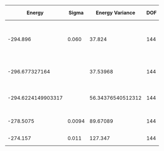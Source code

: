| Energy             | Sigma  | Energy Variance   | DOF | Einf | Method                       | Data Repository                                              |
|--------------------|--------|-------------------|-----|------|------------------------------|--------------------------------------------------------------|
| -294.896           | 0.060  | 37.824            | 144 | 0    | 2D Gated RNN                 | [Link to paper at ML for Physical Sciences 2021](https://ml4physicalsciences.github.io/2021/files/NeurIPS_ML4PS_2021_92.pdf) |
| -296.677327164        |        |   37.53968                | 144 | 0    | DMRG (Bond dimension = 3000) | ITensor                                                      |
| -294.6224149903317 |        | 56.34376540512312 | 144 | 0    | DMRG (bond dimension = 1024) |                                                              |
| -278.5075          | 0.0094 | 89.67089          | 144 | 0    | RBM (alpha = 1)              |                                                              |
| -274.157           | 0.011  | 127.347           | 144 | 0    | Jastrow baseline             |                                                              |
